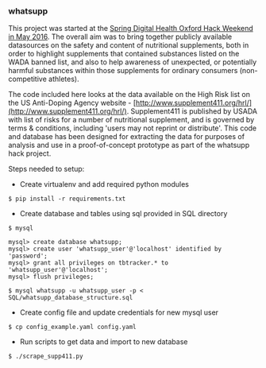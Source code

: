 ### whatsupp

This project was started at the [Spring Digital Health Oxford Hack Weekend in May 2016](http://hack.dhox.org).  The overall aim was to bring together publicly available datasources on the safety and content of nutritional supplements, both in order to highlight supplements that contained substances listed on the WADA banned list, and also to help awareness of unexpected, or potentially harmful substances within those supplements for ordinary consumers (non-competitive athletes).  

The code included here looks at the data available on the High Risk list on the US Anti-Doping Agency website - [http://www.supplement411.org/hrl/](http://www.supplement411.org/hrl/).  Supplement411 is published by USADA with list of risks for a number of nutritional supplement, and is governed by terms & conditions, including 'users may not reprint or distribute'.  This code and database has been designed for extracting the data for purposes of analysis and use in a proof-of-concept prototype as part of the whatsupp hack project.

Steps needed to setup:

* Create virtualenv and add required python modules

```
$ pip install -r requirements.txt
``` 

* Create database and tables using sql provided in SQL directory

```
$ mysql

mysql> create database whatsupp;
mysql> create user 'whatsupp_user'@'localhost' identified by 'password';
mysql> grant all privileges on tbtracker.* to 'whatsupp_user'@'localhost';
mysql> flush privileges;

$ mysql whatsupp -u whatsupp_user -p < SQL/whatsupp_database_structure.sql

```

* Create config file and update credentials for new mysql user

```
$ cp config_example.yaml config.yaml
```

* Run scripts to get data and import to new database

```
$ ./scrape_supp411.py
```
